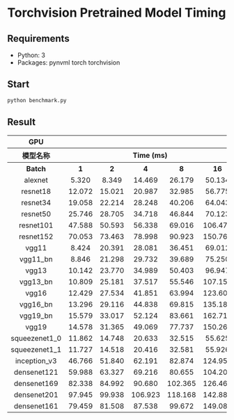 # Torchvision Pretrained Model Timing
## Requirements
* Python: 3
* Packages: pynvml torch torchvision

## Start
``` bash
python benchmark.py
```
## Result
<table><colgroup><col style="width: 117.0px;"><col style="width: 67.0px;"><col style="width: 67.0px;"><col style="width: 66.0px;"><col style="width: 68.0px;"><col style="width: 73.0px;"><col style="width: 29.0px;"><col style="width: 30.0px;"><col style="width: 31.0px;"><col style="width: 31.0px;"><col style="width: 38.0px;"><col style="width: 67.0px;"><col style="width: 68.0px;"><col style="width: 68.0px;"><col style="width: 67.0px;"><col style="width: 75.0px;"><col style="width: 29.0px;"><col style="width: 30.0px;"><col style="width: 31.0px;"><col style="width: 31.0px;"><col style="width: 38.0px;"></colgroup><tbody><tr><th style="text-align: center;">GPU</th><th colspan="10" style="text-align: center;">torch</th><th colspan="10" style="text-align: center;">torch.jit</th></tr><tr><th colspan="1" style="text-align: center;"><span>模型名称</span></th><th colspan="5" style="text-align: center;">Time (ms)</th><th colspan="5" style="text-align: center;">Cuda Memory (KB)</th><th colspan="5" style="text-align: center;"><span>Time (ms)</span></th><th colspan="5" style="text-align: center;"><span>Cuda Memory (KB)</span></th></tr><tr><th colspan="1" style="text-align: center;">Batch</th><th colspan="1" style="text-align: center;">1</th><th colspan="1" style="text-align: center;">2</th><th colspan="1" style="text-align: center;">4</th><th colspan="1" style="text-align: center;">8</th><th colspan="1" style="text-align: center;">16</th><th colspan="1" style="text-align: center;">1</th><th colspan="1" style="text-align: center;">2</th><th colspan="1" style="text-align: center;">4</th><th colspan="1" style="text-align: center;">8</th><th colspan="1" style="text-align: center;">16</th><th colspan="1" style="text-align: center;">1</th><th colspan="1" style="text-align: center;">2</th><th colspan="1" style="text-align: center;">4</th><th colspan="1" style="text-align: center;">8</th><th colspan="1" style="text-align: center;">16</th><th colspan="1" style="text-align: center;">1</th><th colspan="1" style="text-align: center;">2</th><th colspan="1" style="text-align: center;">4</th><th colspan="1" style="text-align: center;">8</th><th colspan="1" style="text-align: center;">16</th></tr><tr><td colspan="1" style="text-align: center;">alexnet</td><td colspan="1" style="text-align: center;">5.320</td><td colspan="1" style="text-align: center;">8.349</td><td colspan="1" style="text-align: center;">14.469</td><td colspan="1" style="text-align: center;">26.179</td><td colspan="1" style="text-align: center;">50.134</td><td colspan="1" style="text-align: center;">264192</td><td colspan="1" style="text-align: center;">270336</td><td colspan="1" style="text-align: center;">276480</td><td colspan="1" style="text-align: center;">290816</td><td colspan="1" style="text-align: center;">360448</td><td colspan="1" style="text-align: center;">5.559</td><td colspan="1" style="text-align: center;">8.406</td><td colspan="1" style="text-align: center;">14.441</td><td colspan="1" style="text-align: center;">26.192</td><td colspan="1" style="text-align: center;">49.645</td><td colspan="1" style="text-align: center;">264192</td><td colspan="1" style="text-align: center;">270336</td><td colspan="1" style="text-align: center;">276480</td><td colspan="1" style="text-align: center;">290816</td><td colspan="1" style="text-align: center;">360448</td></tr><tr><td colspan="1" style="text-align: center;">resnet18</td><td colspan="1" style="text-align: center;">12.072</td><td colspan="1" style="text-align: center;">15.021</td><td colspan="1" style="text-align: center;">20.987</td><td colspan="1" style="text-align: center;">32.985</td><td colspan="1" style="text-align: center;">56.775</td><td colspan="1" style="text-align: center;">112640</td><td colspan="1" style="text-align: center;">133120</td><td colspan="1" style="text-align: center;">182272</td><td colspan="1" style="text-align: center;">292864</td><td colspan="1" style="text-align: center;">440320</td><td colspan="1" style="text-align: center;">10.797</td><td colspan="1" style="text-align: center;">14.148</td><td colspan="1" style="text-align: center;">19.815</td><td colspan="1" style="text-align: center;">31.851</td><td colspan="1" style="text-align: center;">54.977</td><td colspan="1" style="text-align: center;">112640</td><td colspan="1" style="text-align: center;">133120</td><td colspan="1" style="text-align: center;">182272</td><td colspan="1" style="text-align: center;">292864</td><td colspan="1" style="text-align: center;">440320</td></tr><tr><td colspan="1" style="text-align: center;">resnet34</td><td colspan="1" style="text-align: center;">19.058</td><td colspan="1" style="text-align: center;">22.214</td><td colspan="1" style="text-align: center;">28.248</td><td colspan="1" style="text-align: center;">40.206</td><td colspan="1" style="text-align: center;">64.043</td><td colspan="1" style="text-align: center;">165888</td><td colspan="1" style="text-align: center;">194560</td><td colspan="1" style="text-align: center;">270336</td><td colspan="1" style="text-align: center;">464896</td><td colspan="1" style="text-align: center;">686080</td><td colspan="1" style="text-align: center;">17.159</td><td colspan="1" style="text-align: center;">19.897</td><td colspan="1" style="text-align: center;">25.899</td><td colspan="1" style="text-align: center;">37.471</td><td colspan="1" style="text-align: center;">61.692</td><td colspan="1" style="text-align: center;">165888</td><td colspan="1" style="text-align: center;">194560</td><td colspan="1" style="text-align: center;">270336</td><td colspan="1" style="text-align: center;">464896</td><td colspan="1" style="text-align: center;">686080</td></tr><tr><td colspan="1" style="text-align: center;">resnet50</td><td colspan="1" style="text-align: center;">25.746</td><td colspan="1" style="text-align: center;">28.705</td><td colspan="1" style="text-align: center;">34.718</td><td colspan="1" style="text-align: center;">46.844</td><td colspan="1" style="text-align: center;">70.123</td><td colspan="1" style="text-align: center;">243712</td><td colspan="1" style="text-align: center;">344064</td><td colspan="1" style="text-align: center;">536576</td><td colspan="1" style="text-align: center;">931840</td><td colspan="1" style="text-align: center;">1597440</td><td colspan="1" style="text-align: center;">22.296</td><td colspan="1" style="text-align: center;">25.671</td><td colspan="1" style="text-align: center;">31.378</td><td colspan="1" style="text-align: center;">43.611</td><td colspan="1" style="text-align: center;">66.701</td><td colspan="1" style="text-align: center;">243712</td><td colspan="1" style="text-align: center;">344064</td><td colspan="1" style="text-align: center;">536576</td><td colspan="1" style="text-align: center;">931840</td><td colspan="1" style="text-align: center;">1597440</td></tr><tr><td colspan="1" style="text-align: center;">resnet101</td><td colspan="1" style="text-align: center;">47.588</td><td colspan="1" style="text-align: center;">50.593</td><td colspan="1" style="text-align: center;">56.338</td><td colspan="1" style="text-align: center;">69.016</td><td colspan="1" style="text-align: center;">106.475</td><td colspan="1" style="text-align: center;">370688</td><td colspan="1" style="text-align: center;">544768</td><td colspan="1"
 style="text-align: center;">815104</td><td colspan="1" style="text-align: center;">1437696</td><td colspan="1" style="text-align: center;">2451456</td><td colspan="1" style="text-align: center;">41.511</td><td colspan="1" style="text-align: center;">43.913</td><td colspan="1" style="text-align: center;">49.887</td><td colspan="1" style="text-align: center;">62.429</td><td colspan="1" style="text-align: center;">107.027</td><td colspan="1" style="text-align: center;">370688</td><td colspan="1" style="text-align: center;">544768</td><td colspan="1" style="text-align: center;">815104</td><td colspan="1" style="text-align: center;">1437696</td><td colspan="1" style="text-align: center;">2451456</td></tr><tr><td colspan="1" style="text-align: center;">resnet152</td><td colspan="1" style="text-align: center;">70.053</td><td colspan="1" style="text-align: center;">73.463</td><td colspan="1" style="text-align: center;">78.998</td><td colspan="1" style="text-align: center;">90.923</td><td colspan="1" style="text-align: center;">150.769</td><td colspan="1" style="text-align: center;">497664</td><td colspan="1" style="text-align: center;">757760</td><td colspan="1" style="text-align: center;">1105920</td><td colspan="1" style="text-align: center;">2009088</td><td colspan="1" style="text-align: center;">3452928</td><td colspan="1" style="text-align: center;">60.542</td><td colspan="1" style="text-align: center;">63.682</td><td colspan="1" style="text-align: center;">68.859</td><td colspan="1" style="text-align: center;">82.453</td><td colspan="1" style="text-align: center;">151.299</td><td colspan="1" style="text-align: center;">497664</td><td colspan="1" style="text-align: center;">757760</td><td colspan="1" style="text-align: center;">1105920</td><td colspan="1" style="text-align: center;">2009088</td><td colspan="1" style="text-align: center;">3452928</td></tr><tr><td colspan="1" style="text-align: center;">vgg11</td><td colspan="1" style="text-align: center;">8.424</td><td colspan="1" style="text-align: center;">20.391</td><td colspan="1" style="text-align: center;">28.081</td><td colspan="1" style="text-align: center;">36.451</td><td colspan="1" style="text-align: center;">69.012</td><td colspan="1" style="text-align: center;">624640</td><td colspan="1" style="text-align: center;">673792</td><td colspan="1" style="text-align: center;">790528</td><td colspan="1" style="text-align: center;">966656</td><td colspan="1" style="text-align: center;">1345536</td><td colspan="1" style="text-align: center;">8.425</td><td colspan="1" style="text-align: center;">20.438</td><td colspan="1" style="text-align: center;">28.112</td><td colspan="1" style="text-align: center;">36.421</td><td colspan="1" style="text-align: center;">68.979</td><td colspan="1" style="text-align: center;">624640</td><td colspan="1" style="text-align: center;">673792</td><td colspan="1" style="text-align: center;">790528</td><td colspan="1" style="text-align: center;">966656</td><td colspan="1" style="text-align: center;">1345536</td></tr><tr><td colspan="1" style="text-align: center;">vgg11_bn</td><td colspan="1" style="text-align: center;">8.846</td><td colspan="1" style="text-align: center;">21.298</td><td colspan="1" style="text-align: center;">29.732</td><td colspan="1" style="text-align: center;">39.689</td><td colspan="1" style="text-align: center;">75.250</td><td colspan="1" style="text-align: center;">651264</td><td colspan="1" style="text-align: center;">731136</td><td colspan="1" style="text-align: center;">897024</td><td colspan="1" style="text-align: center;">1212416</td><td colspan="1" style="text-align: center;">1810432</td><td colspan="1" style="text-align: center;">8.889</td><td colspan="1" style="text-align: center;">21.287</td><td colspan="1" style="text-align: center;">29.770</td><td colspan="1" style="text-align: center;">39.598</td><td colspan="1" style="text-align: center;">75.360</td><td colspan="1" style="text-align: center;">651264</td><td colspan="1" style="text-align: center;">731136</td><td colspan="1" style="text-align: center;">897024</td><td colspan="1" style="text-align: center;">1212416</td><td colspan="1" style="text-align: center;">1810432</td></tr><tr><td colspan="1" style="text-align: center;">vgg13</td><td colspan="1" style="text-align: center;">10.142</td><td colspan="1" style="text-align: center;">23.770</td><td colspan="1" style="text-align: center;">34.989</td><td colspan="1" style="text-align: center;">50.403</td><td colspan="1" style="text-align: center;">96.947</td><td colspan="1" style="text-align: center;">647168</td><td colspan="1" style="text-align: center;">714752</td><td colspan="1" style="text-align: center;">841728</td><td colspan="1" style="text-align: center;">1118208</td><td colspan="1" style="text-align: center;">1646592</td><td colspan="1" style="text-align: center;">10.134</td><td colspan="1" style="text-align: center;">24.126</td><td colspan="1" style="text-align: center;">34.937</td><td colspan="1" style="text-align: center;">50.327</td><td colspan="1" style="text-align: center;">97.111</td><td colspan="1" style="text-align: center;">647168</td><td colspan="1" style="text-align: center;">714752</td><td colspan="1" style="text-align: center;">841728</td><td colspan="1" style="text-align: center;">1118208</td><td colspan="1" style="text-align: center;">1646592</td></tr><tr><td colspan="1" style="text-align: center;">vgg13_bn</td><td colspan="1" style="text-align: center;">10.809</td><td colspan="1" style="text-align: center;">25.181</td><td colspan="1" style="text-align: center;">37.517</td><td colspan="1" style="text-align: center;">55.546</td><td colspan="1" style="text-align: center;">107.158</td><td colspan="1" style="text-align: center;">696320</td><td colspan="1" style="text-align: center;">808960</td><td colspan="1" style="text-align: center;">1052672</td><td colspan="1" style="text-align: center;">1515520</td><td colspan="1" style="text-align: center;">2412544</td><td colspan="1" style="text-align: center;">10.883</td><td colspan="1" style="text-align: center;">25.270</td><td colspan="1" style="text-align: center;">37.882</td><td colspan="1" style="text-align: center;">55.594</td><td colspan="1" style="text-align: center;">107.271</td><td colspan="1" style="text-align: center;">696320</td><td colspan="1" style="text-align: center;">808960</td><td colspan="1" style="text-align: center;">1052672</td><td colspan="1" style="text-align: center;">1515520</td><td colspan="1" style="text-align: center;">2412544</td></tr><tr><td colspan="1" style="text-align: center;">vgg16</td><td colspan="1" style="text-align: center;">12.429</td><td colspan="1" style="text-align: center;">27.534</td><td colspan="1" style="text-align: center;">41.851</td><td colspan="1" style="text-align: center;">63.994</td><td colspan="1" style="text-align: center;">123.601</td><td colspan="1" style="text-align: center;">679936</td><td colspan="1" style="text-align: center;">747520</td><td colspan="1" style="text-align: center;">907264</td><td colspan="1" style="text-align: center;">1196032</td><td colspan="1" style="text-align: center;">1748992</td><td colspan="1" style="text-align:
 center;">12.387</td><td colspan="1" style="text-align: center;">27.677</td><td colspan="1" style="text-align: center;">41.884</td><td colspan="1" style="text-align: center;">64.086</td><td colspan="1" style="text-align: center;">123.610</td><td colspan="1" style="text-align: center;">679936</td><td colspan="1" style="text-align: center;">747520</td><td colspan="1" style="text-align: center;">907264</td><td colspan="1" style="text-align: center;">1196032</td><td colspan="1" style="text-align: center;">1748992</td></tr><tr><td colspan="1" style="text-align: center;">vgg16_bn</td><td colspan="1" style="text-align: center;">13.296</td><td colspan="1" style="text-align: center;">29.116</td><td colspan="1" style="text-align: center;">44.838</td><td colspan="1" style="text-align: center;">69.815</td><td colspan="1" style="text-align: center;">135.181</td><td colspan="1" style="text-align: center;">729088</td><td colspan="1" style="text-align: center;">876544</td><td colspan="1" style="text-align: center;">1132544</td><td colspan="1" style="text-align: center;">1619968</td><td colspan="1" style="text-align: center;">2592768</td><td colspan="1" style="text-align: center;">13.215</td><td colspan="1" style="text-align: center;">29.176</td><td colspan="1" style="text-align: center;">44.899</td><td colspan="1" style="text-align: center;">69.754</td><td colspan="1" style="text-align: center;">134.841</td><td colspan="1" style="text-align: center;">729088</td><td colspan="1" style="text-align: center;">876544</td><td colspan="1" style="text-align: center;">1132544</td><td colspan="1" style="text-align: center;">1619968</td><td colspan="1" style="text-align: center;">2592768</td></tr><tr><td colspan="1" style="text-align: center;">vgg19_bn</td><td colspan="1" style="text-align: center;">15.579</td><td colspan="1" style="text-align: center;">33.017</td><td colspan="1" style="text-align: center;">52.124</td><td colspan="1" style="text-align: center;">83.661</td><td colspan="1" style="text-align: center;">162.715</td><td colspan="1" style="text-align: center;">761856</td><td colspan="1" style="text-align: center;">917504</td><td colspan="1" style="text-align: center;">1185792</td><td colspan="1" style="text-align: center;">1724416</td><td colspan="1" style="text-align: center;">2799616</td><td colspan="1" style="text-align: center;">15.485</td><td colspan="1" style="text-align: center;">33.085</td><td colspan="1" style="text-align: center;">52.512</td><td colspan="1" style="text-align: center;">83.744</td><td colspan="1" style="text-align: center;">162.978</td><td colspan="1" style="text-align: center;">761856</td><td colspan="1" style="text-align: center;">917504</td><td colspan="1" style="text-align: center;">1185792</td><td colspan="1" style="text-align: center;">1724416</td><td colspan="1" style="text-align: center;">2799616</td></tr><tr><td colspan="1" style="text-align: center;">vgg19</td><td colspan="1" style="text-align: center;">14.578</td><td colspan="1" style="text-align: center;">31.365</td><td colspan="1" style="text-align: center;">49.069</td><td colspan="1" style="text-align: center;">77.737</td><td colspan="1" style="text-align: center;">150.261</td><td colspan="1" style="text-align: center;">704512</td><td colspan="1" style="text-align: center;">780288</td><td colspan="1" style="text-align: center;">946176</td><td colspan="1" style="text-align: center;">1247232</td><td colspan="1" style="text-align: center;">1851392</td><td colspan="1" style="text-align: center;">14.581</td><td colspan="1" style="text-align: center;">31.384</td><td colspan="1" style="text-align: center;">49.106</td><td colspan="1" style="text-align: center;">77.610</td><td colspan="1" style="text-align: center;">150.736</td><td colspan="1" style="text-align: center;">704512</td><td colspan="1" style="text-align: center;">780288</td><td colspan="1" style="text-align: center;">946176</td><td colspan="1" style="text-align: center;">1247232</td><td colspan="1" style="text-align: center;">1851392</td></tr><tr><td colspan="1" style="text-align: center;">squeezenet1_0</td><td colspan="1" style="text-align: center;">11.862</td><td colspan="1" style="text-align: center;">14.748</td><td colspan="1" style="text-align: center;">20.633</td><td colspan="1" style="text-align: center;">32.515</td><td colspan="1" style="text-align: center;">55.625</td><td colspan="1" style="text-align: center;">53248</td><td colspan="1" style="text-align: center;">86016</td><td colspan="1" style="text-align: center;">165888</td><td colspan="1" style="text-align: center;">307200</td><td colspan="1" style="text-align: center;">598016</td><td colspan="1" style="text-align: center;">10.877</td><td colspan="1" style="text-align: center;">13.717</td><td colspan="1" style="text-align: center;">19.579</td><td colspan="1" style="text-align: center;">31.493</td><td colspan="1" style="text-align: center;">54.760</td><td colspan="1" style="text-align: center;">53248</td><td colspan="1" style="text-align: center;">86016</td><td colspan="1" style="text-align: center;">165888</td><td colspan="1" style="text-align: center;">307200</td><td colspan="1" style="text-align: center;">598016</td></tr><tr><td colspan="1" style="text-align: center;">squeezenet1_1</td><td colspan="1" style="text-align: center;">11.727</td><td colspan="1" style="text-align: center;">14.518</td><td colspan="1" style="text-align: center;">20.416</td><td colspan="1" style="text-align: center;">32.581</td><td colspan="1" style="text-align: center;">55.926</td><td colspan="1" style="text-align: center;">30720</td><td colspan="1" style="text-align: center;">53248</td><td colspan="1" style="text-align: center;">96256</td><td colspan="1" style="text-align: center;">182272</td><td colspan="1" style="text-align: center;">350208</td><td colspan="1" style="text-align: center;">10.771</td><td colspan="1" style="text-align: center;">13.764</td><td colspan="1" style="text-align: center;">19.818</td><td colspan="1" style="text-align: center;">31.522</td><td colspan="1" style="text-align: center;">54.806</td><td colspan="1" style="text-align: center;">30720</td><td colspan="1" style="text-align: center;">53248</td><td colspan="1" style="text-align: center;">96256</td><td colspan="1" style="text-align: center;">182272</td><td colspan="1" style="text-align: center;">350208</td></tr><tr><td colspan="1" style="text-align: center;">inception_v3</td><td colspan="1" style="text-align: center;">46.766</td><td colspan="1" style="text-align: center;">51.840</td><td colspan="1" style="text-align: center;">62.191</td><td colspan="1" style="text-align: center;">82.874</td><td colspan="1" style="text-align: center;">124.959</td><td colspan="1" style="text-align: center;">245760</td><td colspan="1" style="text-align: center;">348160</td><td colspan="1" style="text-align: center;">579584</td><td colspan="1" style="text-align: center;">978944</td><td colspan="1" style="text-align: center;">1810432</td><td colspan="1" style="text-align: center;">42.077</td><td colspan="1" style="text-align: center;">46.909</td><td colspan="1" style="text-align: center;">57.510</td><td colspan="1" style="text-align: center;"
>78.391</td><td colspan="1" style="text-align: center;">119.840</td><td colspan="1" style="text-align: center;">245760</td><td colspan="1" style="text-align: center;">348160</td><td colspan="1" style="text-align: center;">579584</td><td colspan="1" style="text-align: center;">978944</td><td colspan="1" style="text-align: center;">1810432</td></tr><tr><td colspan="1" style="text-align: center;">densenet121</td><td colspan="1" style="text-align: center;">59.988</td><td colspan="1" style="text-align: center;">63.327</td><td colspan="1" style="text-align: center;">69.216</td><td colspan="1" style="text-align: center;">80.655</td><td colspan="1" style="text-align: center;">104.200</td><td colspan="1" style="text-align: center;">186368</td><td colspan="1" style="text-align: center;">346112</td><td colspan="1" style="text-align: center;">602112</td><td colspan="1" style="text-align: center;">1159168</td><td colspan="1" style="text-align: center;">2199552</td><td colspan="1" style="text-align: center;">53.126</td><td colspan="1" style="text-align: center;">55.401</td><td colspan="1" style="text-align: center;">61.895</td><td colspan="1" style="text-align: center;">72.943</td><td colspan="1" style="text-align: center;">96.718</td><td colspan="1" style="text-align: center;">186368</td><td colspan="1" style="text-align: center;">346112</td><td colspan="1" style="text-align: center;">602112</td><td colspan="1" style="text-align: center;">1159168</td><td colspan="1" style="text-align: center;">2199552</td></tr><tr><td colspan="1" style="text-align: center;">densenet169</td><td colspan="1" style="text-align: center;">82.338</td><td colspan="1" style="text-align: center;">84.992</td><td colspan="1" style="text-align: center;">90.680</td><td colspan="1" style="text-align: center;">102.365</td><td colspan="1" style="text-align: center;">126.462</td><td colspan="1" style="text-align: center;">237568</td><td colspan="1" style="text-align: center;">438272</td><td colspan="1" style="text-align: center;">759808</td><td colspan="1" style="text-align: center;">1443840</td><td colspan="1" style="text-align: center;">2693120</td><td colspan="1" style="text-align: center;">71.859</td><td colspan="1" style="text-align: center;">75.014</td><td colspan="1" style="text-align: center;">80.199</td><td colspan="1" style="text-align: center;">92.415</td><td colspan="1" style="text-align: center;">115.933</td><td colspan="1" style="text-align: center;">237568</td><td colspan="1" style="text-align: center;">438272</td><td colspan="1" style="text-align: center;">759808</td><td colspan="1" style="text-align: center;">1443840</td><td colspan="1" style="text-align: center;">2693120</td></tr><tr><td colspan="1" style="text-align: center;">densenet201</td><td colspan="1" style="text-align: center;">97.945</td><td colspan="1" style="text-align: center;">99.938</td><td colspan="1" style="text-align: center;">106.923</td><td colspan="1" style="text-align: center;">118.168</td><td colspan="1" style="text-align: center;">142.884</td><td colspan="1" style="text-align: center;">333824</td><td colspan="1" style="text-align: center;">575488</td><td colspan="1" style="text-align: center;">991232</td><td colspan="1" style="text-align: center;">1869824</td><td colspan="1" style="text-align: center;">3452928</td><td colspan="1" style="text-align: center;">84.881</td><td colspan="1" style="text-align: center;">88.776</td><td colspan="1" style="text-align: center;">94.327</td><td colspan="1" style="text-align: center;">106.124</td><td colspan="1" style="text-align: center;">129.612</td><td colspan="1" style="text-align: center;">333824</td><td colspan="1" style="text-align: center;">575488</td><td colspan="1" style="text-align: center;">991232</td><td colspan="1" style="text-align: center;">1869824</td><td colspan="1" style="text-align: center;">3452928</td></tr><tr><td colspan="1" style="text-align: center;">densenet161</td><td colspan="1" style="text-align: center;">79.459</td><td colspan="1" style="text-align: center;">81.508</td><td colspan="1" style="text-align: center;">87.538</td><td colspan="1" style="text-align: center;">99.672</td><td colspan="1" style="text-align: center;">149.085</td><td colspan="1" style="text-align: center;">436224</td><td colspan="1" style="text-align: center;">692224</td><td colspan="1" style="text-align: center;">1234944</td><td colspan="1" style="text-align: center;">2211840</td><td colspan="1" style="text-align: center;">4253696</td><td colspan="1" style="text-align: center;">69.628</td><td colspan="1" style="text-align: center;">71.688</td><td colspan="1" style="text-align: center;">77.690</td><td colspan="1" style="text-align: center;">89.726</td><td colspan="1" style="text-align: center;">149.849</td><td colspan="1" style="text-align: center;">436224</td><td colspan="1" style="text-align: center;">692224</td><td colspan="1" style="text-align: center;">1234944</td><td colspan="1" style="text-align: center;">2211840</td><td colspan="1" style="text-align: center;">4253696</td></tr></tbody></table>
